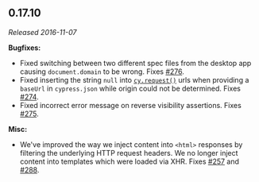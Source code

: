 ## 0.17.10

_Released 2016-11-07_

**Bugfixes:**

- Fixed switching between two different spec files from the desktop app causing
  `document.domain` to be wrong. Fixes
  [#276](https://github.com/cypress-io/cypress/issues/276).
- Fixed inserting the string `null` into [`cy.request()`](/api/commands/request)
  urls when providing a `baseUrl` in `cypress.json` while origin could not be
  determined. Fixes [#274](https://github.com/cypress-io/cypress/issues/274).
- Fixed incorrect error message on reverse visibility assertions. Fixes
  [#275](https://github.com/cypress-io/cypress/issues/275).

**Misc:**

- We've improved the way we inject content into `<html>` responses by filtering
  the underlying HTTP request headers. We no longer inject content into
  templates which were loaded via XHR. Fixes
  [#257](https://github.com/cypress-io/cypress/issues/257) and
  [#288](https://github.com/cypress-io/cypress/issues/288).
